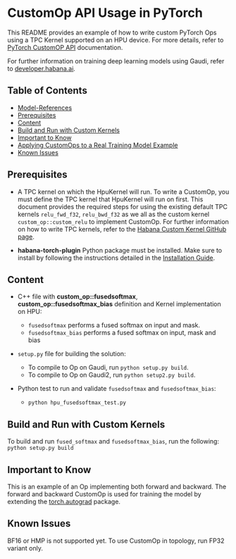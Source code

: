 # CustomOp API Usage in PyTorch

This README provides an example of how to write custom PyTorch Ops using a TPC Kernel supported on an HPU device. For more details, refer to [PyTorch CustomOP API](https://docs.habana.ai/en/latest/PyTorch/PyTorch_CustomOp_API/page_index.html) documentation. 

For further information on training deep learning models using Gaudi, refer to [developer.habana.ai](https://developer.habana.ai/resources/).

## Table of Contents

* [Model-References](../../../README.md)
* [Prerequisites](#prerequisites)
* [Content](#content)
* [Build and Run with Custom Kernels](#build-and-run-with-custom-kernels)
* [Important to Know](#important-to-know)
* [Applying CustomOps to a Real Training Model Example](#applying-customops-to-a-real-training-model-example)
* [Known Issues](#known-issues)


## Prerequisites

- A TPC kernel on which the HpuKernel will run. To write a CustomOp, you must define the TPC kernel that HpuKernel will run on first. This document provides the required steps for using the existing default TPC kernels `relu_fwd_f32`, `relu_bwd_f32` as we all as the custom kernel `custom_op::custom_relu` to implement CustomOp. For further information on how to write TPC kernels, refer to the [Habana Custom Kernel GitHub page](https://github.com/HabanaAI/Habana_Custom_Kernel).

- **habana-torch-plugin** Python package must be installed. Make sure to install by following the instructions detailed in the [Installation Guide](https://docs.habana.ai/en/latest/Installation_Guide/index.html).

## Content

- C++ file with **custom_op::fusedsoftmax**, **custom_op::fusedsoftmax_bias** definition and Kernel implementation on HPU:
    - `fusedsoftmax` performs a fused softmax on input and mask.
    - `fusedsoftmax_bias` performs a fused softmax on input, mask and bias
- `setup.py` file for building the solution:
    - To compile to Op on Gaudi, run ```python setup.py build```.
    - To compile to Op on Gaudi2, run ```python setup2.py build```.

- Python test to run and validate `fusedsoftmax` and `fusedsoftmax_bias`:
    - ```python hpu_fusedsoftmax_test.py```

## Build and Run with Custom Kernels 

To build and run `fused_softmax` and `fusedsoftmax_bias`, run the following: 
```python setup.py build```

## Important to Know

This is an example of an Op implementing both forward and backward.
The forward and backward CustomOp is used for training the model by extending the [torch.autograd](https://pytorch.org/docs/stable/notes/extending.html) package.

## Known Issues

BF16 or HMP is not supported yet. To use CustomOp in topology, run FP32 variant only. 

